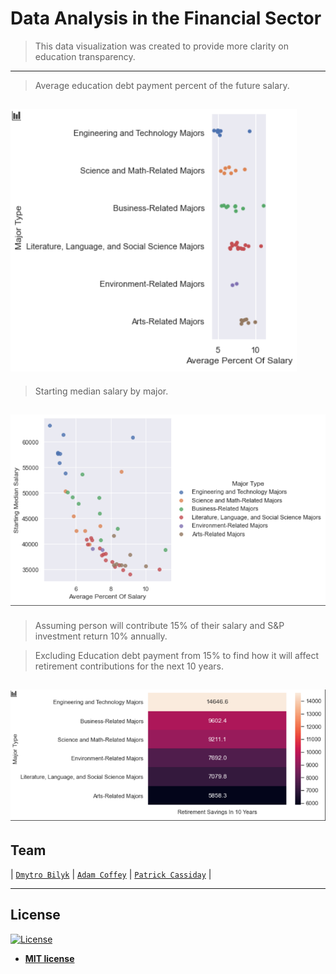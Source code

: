 # Data Analysis in the Financial Sector

> This data visualization was created to provide more clarity on education transparency.

---

> Average education debt payment percent of the future salary.

## ![Average Percent Of Salary](/images/AveragePercentOfSalary.png)

> Starting median salary by major.

## ![Starting Median Salary](/images/MajorTypeAndStartingMedianSalary.png)

> Assuming person will contribute 15% of their salary and S&P investment return 10% annually.

> Excluding Education debt payment from 15% to find how it will affect retirement contributions for the next 10 years.

## ![Retirement Savings In 10 Years](/images/RetirementSavingsIn10Years.png)

## Team

| <a href="https://github.com/bilykdo" target="_blank">`Dmytro Bilyk`</a> | <a href="https://github.com/Adam-Coffey" target="_blank">`Adam Coffey`</a> | <a href="https://github.com/PCassiday88" target="_blank">`Patrick Cassiday`</a> |

---

## License

[![License](http://img.shields.io/:license-mit-blue.svg?style=flat-square)](http://badges.mit-license.org)

- **[MIT license](http://opensource.org/licenses/mit-license.php)**

